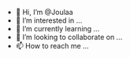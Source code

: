 - 👋 Hi, I’m @Joulaa
- 👀 I’m interested in ...
- 🌱 I’m currently learning ...
- 💞️ I’m looking to collaborate on ...
- 📫 How to reach me ...

<!---
Joulaa/Joulaa is a ✨ special ✨ repository because its `README.md` (this file) appears on your GitHub profile.
You can click the Preview link to take a look at your changes.
--->
